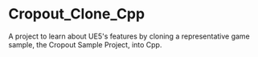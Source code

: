# Cropout_Clone_Cpp
 A project to learn about UE5's features by cloning a representative game sample, the Cropout Sample Project, into Cpp.
